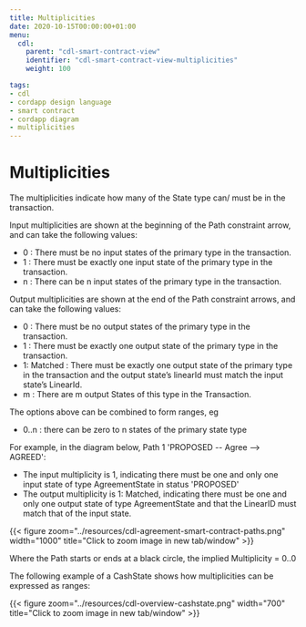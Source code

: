 ```yaml
---
title: Multiplicities
date: 2020-10-15T00:00:00+01:00
menu:
  cdl:
    parent: "cdl-smart-contract-view"
    identifier: "cdl-smart-contract-view-multiplicities"
    weight: 100

tags:
- cdl
- cordapp design language
- smart contract
- cordapp diagram
- multiplicities
---
```


# Multiplicities

The multiplicities indicate how many of the State type can/ must be in the transaction.

Input multiplicities are shown at the beginning of the Path constraint arrow, and can take the following values:

* 0 : There must be no input states of the primary type in the transaction.
* 1 : There must be exactly one input state of the primary type in the transaction.
* n : There can be n input states of the primary type in the transaction.

Output multiplicities are shown at the end of the Path constraint arrows, and can take the following values:

* 0 : There must be no output states of the primary type in the transaction.
* 1 : There must be exactly one output state of the primary type in the transaction.
* 1: Matched : There must be exactly one output state of the primary type in the transaction and the output state’s linearId must match the input state’s LinearId.
* m : There are m output States of this type in the Transaction.

The options above can be combined to form ranges, eg

* 0..n : there can be zero to n states of the primary state type

For example, in the diagram below,  Path 1 'PROPOSED -- Agree --> AGREED':

* The input multiplicity is 1, indicating there must be one and only one input state of type AgreementState in status 'PROPOSED'
* The output multiplicity is 1: Matched, indicating there must be one and only one output state of type AgreementState and that the LinearID must match that of the input state.

{{< figure zoom="../resources/cdl-agreement-smart-contract-paths.png" width="1000" title="Click to zoom image in new tab/window" >}}

Where the Path starts or ends at a black circle, the implied Multiplicity = 0..0

The following example of a CashState shows how multiplicities can be expressed as ranges:

{{< figure zoom="../resources/cdl-overview-cashstate.png" width="700" title="Click to zoom image in new tab/window" >}}
